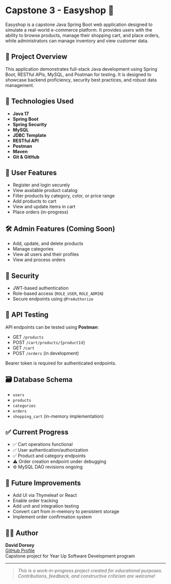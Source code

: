# Capstone 3 - Easyshop 🛒

Easyshop is a capstone Java Spring Boot web application designed to simulate a real-world e-commerce platform. It provides users with the ability to browse products, manage their shopping cart, and place orders, while administrators can manage inventory and view customer data.

## 🚀 Project Overview

This application demonstrates full-stack Java development using Spring Boot, RESTful APIs, MySQL, and Postman for testing. It is designed to showcase backend proficiency, security best practices, and robust data management.

## 🔧 Technologies Used

- **Java 17**
- **Spring Boot**
- **Spring Security**
- **MySQL**
- **JDBC Template**
- **RESTful API**
- **Postman**
- **Maven**
- **Git & GitHub**

## 👤 User Features

- Register and login securely
- View available product catalog
- Filter products by category, color, or price range
- Add products to cart
- View and update items in cart
- Place orders (in-progress)

## 🛠 Admin Features (Coming Soon)

- Add, update, and delete products
- Manage categories
- View all users and their profiles
- View and process orders

## 🔐 Security

- JWT-based authentication
- Role-based access (`ROLE_USER`, `ROLE_ADMIN`)
- Secure endpoints using `@PreAuthorize`

## 🧪 API Testing

API endpoints can be tested using **Postman**:
- GET `/products`
- POST `/cart/products/{productId}`
- GET `/cart`
- POST `/orders` (in development)

Bearer token is required for authenticated endpoints.

## 🗃 Database Schema

- `users`
- `products`
- `categories`
- `orders`
- `shopping_cart` (in-memory implementation)

## ✅ Current Progress

- ✅ Cart operations functional
- ✅ User authentication/authorization
- ✅ Product and category endpoints
- ⚠️ Order creation endpoint under debugging
- ⚙️ MySQL DAO revisions ongoing

## 📝 Future Improvements

- Add UI via Thymeleaf or React
- Enable order tracking
- Add unit and integration testing
- Convert cart from in-memory to persistent storage
- Implement order confirmation system

## 👨‍💻 Author

**David Dorsey**  
[GitHub Profile](https://github.com/DavidD2001)  
Capstone project for Year Up Software Development program

---

> *This is a work-in-progress project created for educational purposes. Contributions, feedback, and constructive criticism are welcome!*
